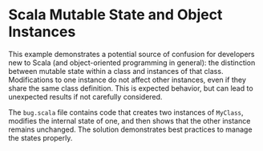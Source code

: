# Scala Mutable State and Object Instances

This example demonstrates a potential source of confusion for developers new to Scala (and object-oriented programming in general):  the distinction between mutable state within a class and instances of that class.  Modifications to one instance do not affect other instances, even if they share the same class definition. This is expected behavior, but can lead to unexpected results if not carefully considered.

The `bug.scala` file contains code that creates two instances of `MyClass`, modifies the internal state of one, and then shows that the other instance remains unchanged. The solution demonstrates best practices to manage the states properly.
